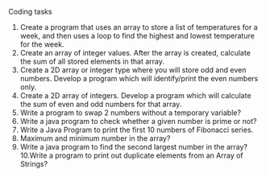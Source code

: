 Coding tasks
1. Create a program that uses an array to store a list of temperatures for a week,
and then uses a loop to find the highest and lowest temperature for the week.
2. Create an array of integer values. After the array is created, calculate the
sum of all stored elements in that array.
3. Create a 2D array or integer type where you will store odd and even
numbers. Develop a program which will identify/print the even numbers
only.
4. Create a 2D array of integers. Develop a program which will calculate the
sum of even and odd numbers for that array.
5. Write a program to swap 2 numbers without a temporary variable?
6. Write a java program to check whether a given number is prime or not?
7. Write a Java Program to print the first 10 numbers of Fibonacci series.
8. Maximum and minimum number in the array?
9. Write a java program to find the second largest number in the array?
10.Write a program to print out duplicate elements from an Array of Strings?
